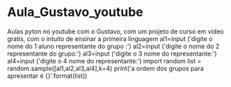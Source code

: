 # Aula_Gustavo_youtube
Aulas pyton no youtube com o Gustavo, com um projeto de curso em video gratis, com o intuito de ensinar a primeira linguagem 
al1=input ('digite o nome do 1 aluno representante do grupo :')
al2=input ('digite o nome do 2 representante do grupo:')
al3=input ('digite o 3 nome do representante:')
al4=input ('digite o 4 nome do representante:')
import random 
list = random.sample([al1,al2,al3,al4],k=4)
print('a ordem dos grupos para apresentar é {}'.format(list))
